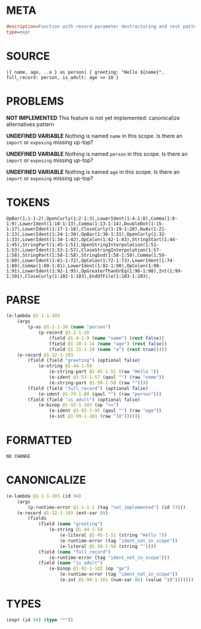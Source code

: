 # META
~~~ini
description=Function with record parameter destructuring and rest pattern, capture whole record using `as`
type=expr
~~~
# SOURCE
~~~roc
|{ name, age, ..a } as person| { greeting: "Hello ${name}", full_record: person, is_adult: age >= 18 }
~~~
# PROBLEMS
**NOT IMPLEMENTED**
This feature is not yet implemented: canonicalize alternatives pattern

**UNDEFINED VARIABLE**
Nothing is named `name` in this scope.
Is there an `import` or `exposing` missing up-top?

**UNDEFINED VARIABLE**
Nothing is named `person` in this scope.
Is there an `import` or `exposing` missing up-top?

**UNDEFINED VARIABLE**
Nothing is named `age` in this scope.
Is there an `import` or `exposing` missing up-top?

# TOKENS
~~~zig
OpBar(1:1-1:2),OpenCurly(1:2-1:3),LowerIdent(1:4-1:8),Comma(1:8-1:9),LowerIdent(1:10-1:13),Comma(1:13-1:14),DoubleDot(1:15-1:17),LowerIdent(1:17-1:18),CloseCurly(1:19-1:20),KwAs(1:21-1:23),LowerIdent(1:24-1:30),OpBar(1:30-1:31),OpenCurly(1:32-1:33),LowerIdent(1:34-1:42),OpColon(1:42-1:43),StringStart(1:44-1:45),StringPart(1:45-1:51),OpenStringInterpolation(1:51-1:53),LowerIdent(1:53-1:57),CloseStringInterpolation(1:57-1:58),StringPart(1:58-1:58),StringEnd(1:58-1:59),Comma(1:59-1:60),LowerIdent(1:61-1:72),OpColon(1:72-1:73),LowerIdent(1:74-1:80),Comma(1:80-1:81),LowerIdent(1:82-1:90),OpColon(1:90-1:91),LowerIdent(1:92-1:95),OpGreaterThanOrEq(1:96-1:98),Int(1:99-1:101),CloseCurly(1:102-1:103),EndOfFile(1:103-1:103),
~~~
# PARSE
~~~clojure
(e-lambda @1-1-1-103
	(args
		(p-as @1-2-1-30 (name "person")
			(p-record @1-2-1-20
				(field @1-4-1-9 (name "name") (rest false))
				(field @1-10-1-14 (name "age") (rest false))
				(field @1-15-1-20 (name "a") (rest true)))))
	(e-record @1-32-1-103
		(field (field "greeting") (optional false)
			(e-string @1-44-1-59
				(e-string-part @1-45-1-51 (raw "Hello "))
				(e-ident @1-53-1-57 (qaul "") (raw "name"))
				(e-string-part @1-58-1-58 (raw ""))))
		(field (field "full_record") (optional false)
			(e-ident @1-74-1-80 (qaul "") (raw "person")))
		(field (field "is_adult") (optional false)
			(e-binop @1-92-1-103 (op ">=")
				(e-ident @1-92-1-95 (qaul "") (raw "age"))
				(e-int @1-99-1-101 (raw "18"))))))
~~~
# FORMATTED
~~~roc
NO CHANGE
~~~
# CANONICALIZE
~~~clojure
(e-lambda @1-1-1-103 (id 94)
	(args
		(p-runtime-error @1-1-1-1 (tag "not_implemented") (id 73)))
	(e-record @1-32-1-103 (ext-var 89)
		(fields
			(field (name "greeting")
				(e-string @1-44-1-59
					(e-literal @1-45-1-51 (string "Hello "))
					(e-runtime-error (tag "ident_not_in_scope"))
					(e-literal @1-58-1-58 (string ""))))
			(field (name "full_record")
				(e-runtime-error (tag "ident_not_in_scope")))
			(field (name "is_adult")
				(e-binop @1-92-1-103 (op "ge")
					(e-runtime-error (tag "ident_not_in_scope"))
					(e-int @1-99-1-101 (num-var 86) (value "18")))))))
~~~
# TYPES
~~~clojure
(expr (id 94) (type "*"))
~~~